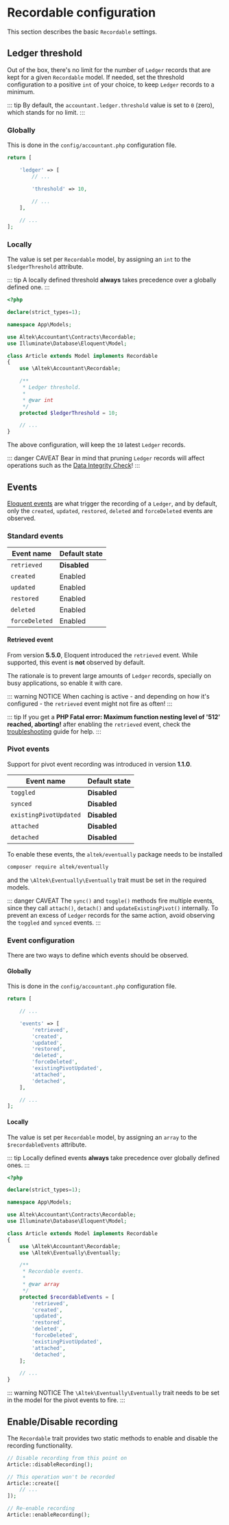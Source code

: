 # Recordable configuration 
This section describes the basic `Recordable` settings.

## Ledger threshold
Out of the box, there's no limit for the number of `Ledger` records that are kept for a given `Recordable` model.
If needed, set the threshold configuration to a positive `int` of your choice, to keep `Ledger` records to a minimum.

::: tip
By default, the `accountant.ledger.threshold` value is set to `0` (zero), which stands for no limit.
:::

### Globally
This is done in the `config/accountant.php` configuration file.

```php
return [

    'ledger' => [
        // ...

        'threshold' => 10,
    
        // ...
    ],

    // ...
];
```

### Locally
The value is set per `Recordable` model, by assigning an `int` to the `$ledgerThreshold` attribute.

::: tip
A locally defined threshold **always** takes precedence over a globally defined one.
:::

```php
<?php

declare(strict_types=1);

namespace App\Models;

use Altek\Accountant\Contracts\Recordable;
use Illuminate\Database\Eloquent\Model;

class Article extends Model implements Recordable
{
    use \Altek\Accountant\Recordable;

    /**
     * Ledger threshold.
     *
     * @var int
     */
    protected $ledgerThreshold = 10;

    // ...
}
```

The above configuration, will keep the `10` latest `Ledger` records.

::: danger CAVEAT
Bear in mind that pruning `Ledger` records will affect operations such as the [Data Integrity Check](data-integrity-check.md)!
:::

## Events
[Eloquent events](https://laravel.com/docs/5.7/eloquent#events) are what trigger the recording of a `Ledger`, and by default, only the `created`, `updated`, `restored`, `deleted` and `forceDeleted` events are observed.

### Standard events
Event name              | Default state
------------------------|---------------
 `retrieved`            | **Disabled**
 `created`              | Enabled
 `updated`              | Enabled
 `restored`             | Enabled
 `deleted`              | Enabled
 `forceDeleted`         | Enabled

#### Retrieved event
From version **5.5.0**, Eloquent introduced the `retrieved` event. While supported, this event is **not** observed by default.

The rationale is to prevent large amounts of `Ledger` records, specially on busy applications, so enable it with care.

::: warning NOTICE
When caching is active - and depending on how it's configured - the `retrieved` event might not fire as often!
:::

::: tip
If you get a **PHP Fatal error: Maximum function nesting level of '512' reached, aborting!** after enabling the `retrieved` event, check the [troubleshooting](troubleshooting.md#php-fatal-error-maximum-function-nesting-level-of-512-reached-aborting) guide for help.
::: 

### Pivot events
Support for pivot event recording was introduced in version **1.1.0**.

Event name              | Default state
------------------------|---------------
 `toggled`              | **Disabled** 
 `synced`               | **Disabled**
 `existingPivotUpdated` | **Disabled**
 `attached`             | **Disabled**
 `detached`             | **Disabled**

To enable these events, the `altek/eventually` package needs to be installed

```sh
composer require altek/eventually
```

and the `\Altek\Eventually\Eventually` trait must be set in the required models.

::: danger CAVEAT
The `sync()` and `toggle()` methods fire multiple events, since they call `attach()`, `detach()` and `updateExistingPivot()` internally. To prevent an excess of `Ledger` records for the same action, avoid observing the `toggled` and `synced` events.
:::

### Event configuration
There are two ways to define which events should be observed.

#### Globally
This is done in the `config/accountant.php` configuration file.

```php
return [

    // ...

    'events' => [
        'retrieved',
        'created',
        'updated',
        'restored',
        'deleted',
        'forceDeleted',
        'existingPivotUpdated',
        'attached',
        'detached',
    ],

    // ...
];
```

#### Locally
The value is set per `Recordable` model, by assigning an `array` to the `$recordableEvents` attribute.

::: tip
Locally defined events **always** take precedence over globally defined ones.
:::

```php
<?php

declare(strict_types=1);

namespace App\Models;

use Altek\Accountant\Contracts\Recordable;
use Illuminate\Database\Eloquent\Model;

class Article extends Model implements Recordable
{
    use \Altek\Accountant\Recordable;
    use \Altek\Eventually\Eventually;

    /**
     * Recordable events.
     *
     * @var array
     */
    protected $recordableEvents = [
        'retrieved',
        'created',
        'updated',
        'restored',
        'deleted',
        'forceDeleted',
        'existingPivotUpdated',
        'attached',
        'detached',
    ];

    // ...
}
```

::: warning NOTICE
The `\Altek\Eventually\Eventually` trait needs to be set in the model for the pivot events to fire.
:::

## Enable/Disable recording
The `Recordable` trait provides two static methods to enable and disable the recording functionality.

```php
// Disable recording from this point on
Article::disableRecording();

// This operation won't be recorded
Article::create([
    // ...
]);

// Re-enable recording
Article::enableRecording();
```
